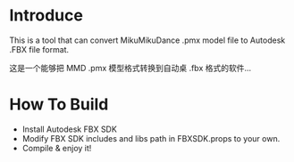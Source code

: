 # Introduce
This is a tool that can convert MikuMikuDance .pmx model file to Autodesk .FBX file format.

这是一个能够把 MMD .pmx 模型格式转换到自动桌 .fbx 格式的软件...

# How To Build
* Install Autodesk FBX SDK
* Modify FBX SDK includes and libs path in FBXSDK.props to your own.
* Compile & enjoy it!